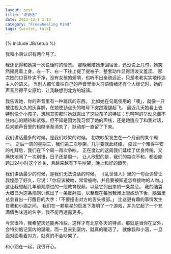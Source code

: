 ```yaml
---
layout: post
title: "说说话"
date: 2012-12-1 2:13 
category: "Freewheeling Mind"
tags: [winter, talk]
---
```

{% include JB/setup %}

我和小涵认识有两个月了。

我还记得和她第一次说话时的情景。
那晚我陪她走回宿舍，还没说上几句，她突然摇晃着上身，左一下、右一下往上提了提袖子，整套动作显得活泼又羞涩。
那次她的口音朴实干净，没有女孩的娇嗔，也听不出亲疏远近，只是老老实实地传达主人的语义。
当别人都忙着往自己的声音里惨入习语情绪还有个人标记时，她的声音显得平实原始，让我联想到北方的城镇。

我告诉她，你的声音里有一种跳跃的东西。
比如她在句尾使用的「噢」，就像一只被注视太久的灰喜鹊，在她使劲点头的暗号下突然蹬腿起飞。
最近几天她看上去特别像个小孩子，想想其实那时她就露出了这些孩子的特征：乐呵呵的举动总藏不住内心的期待和紧张。但不知是因为我习惯了她的声线，还是她适应了和我对话，后来她声音里的粗糙渐渐消失了，跃动却一直留了下来。

我们讲话最多的时候，是我们吵架的时候。
初次吵架发生在一个月前的某个周一。
之后一周的星期三，我们第二次吵架，几乎要就此终结。
度过一个难得平安的礼拜后，我们在下个周一再次争吵。
正在度过的这周我们延续了优良传统，又痛快地闹了一次别扭，日子还是周一。
让人欣慰的是，我们的每次不和，都没能跨过24小时这个难关，且越来越有下午吵架，晚上和好的趋势。

我们讲话最少的时候，是我们无法说话的时候。
《乱世佳人》里的一句台词曾让我惶恐了好久，它说：「你应该被吻，常常被吻，并且要被知道怎样接吻的人吻。」
这让我想起几年前观摩过的一段教育视频，以及它列出来的一条禁忌。
我的脑袋大概已为这条规则训练出了一条反射弧，以至现在每当我闭上眼或动下舌，脑海里总会冒出一行醒目的大字：「不要撞击对方的舌头根部。」
比这更有趣的事情发生在我和小涵之间。
我们在一颗星星的启发下发明了一个游戏，并为它起了一个充满情色味道的名字，我不能再透露更多。


今天很冷，我希望天还能再冷些，这样才有北京冬天的特点，那就是当你在室外，会特别惦记室内的温暖，而一旦来到室内，就真的暖活了。
就像我和小涵，一旦面对面看着对方，就真的不会吵架了。

和小涵在一起，我很开心。
